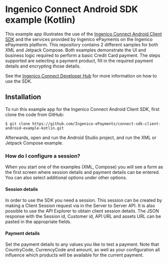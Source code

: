 # Ingenico Connect Android SDK example (Kotlin)

This example app illustrates the use of the [Ingenico Connect Android Client SDK](https://github.com/Ingenico-ePayments/connect-sdk-client-android) and the services provided by Ingenico ePayments on the Ingenico ePayments platform.
This repository contains 2 different samples for both XML and Jetpack Compose. Both examples demonstrate the UI and business logic required to perform a basic Credit Card payment. The steps supported are selecting a payment product, fill in the required payment details and encrypting those details.

See the [Ingenico Connect Developer Hub](https://epayments.developer-ingenico.com/documentation/sdk/mobile/android/) for more information on how to use the SDK.

## Installation

To run this example app for the Ingenico Connect Android Client SDK, first clone the code from GitHub:

```
$ git clone https://github.com/Ingenico-ePayments/connect-sdk-client-android-example-kotlin.git
```

Afterwards, open and run the Android Studio project, and run the XML or Jetpack Compose example.

### How do I configure a session?

When you start one of the examples (XML, Compose) you will see a form as the first screen where session details and payment details can be entered.
You can also select additional options under other options.

#### Session details

In order to use the SDK you need a session. This session can be created by making a Client Session request via in the Server to Server API.
It is also possible to use the API Explorer to obtain client session details. The JSON response with the Session id, Customer id, API URL and assets URL can be pasted in the appropriate fields.

#### Payment details

Set the payment details to any values you like to test a payment. Note that CountryCode, CurrencyCode and amount, as well as your configuration all influence which products will be available for the current payment.
